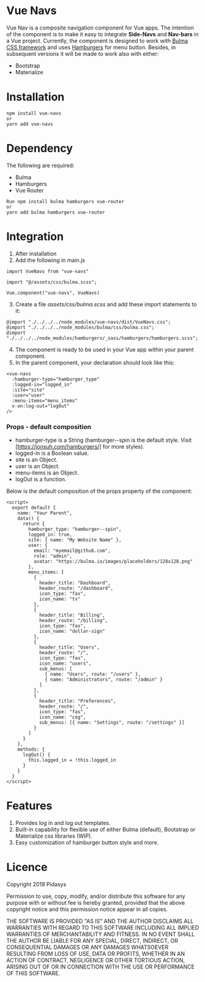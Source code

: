 # Vue Navs

Vue Nav is a composite navigation component for Vue apps. The intention of the component is to make it easy to integrate **Side-Navs** and **Nav-bars** in a Vue project. Currently, the component is designed to work with [Bulma CSS framework](https://bulma.io/) and uses [Hamburgers](https://jonsuh.com/hamburgers/) for menu button. Besides, in subsequent versions it will be made to work also with either:

- Bootstrap
- Materialize

# Installation

```
npm install vue-navs
or
yarn add vue-navs
```

# Dependency

The following are required:

- Bulma
- Hamburgers
- Vue Router

```
Run npm install bulma hamburgers vue-router
or
yarn add bulma hamburgers vue-router
```

# Integration

1. After installation
2. Add the following in main.js

```
import VueNavs from "vue-navs"

import "@/assets/css/bulma.scss";

Vue.component("vue-navs", VueNavs)
```

3. Create a file _assets/css/bulma.scss_ and add these import statements to it:

```
@import "./../../../node_modules/vue-navs/dist/VueNavs.css";
@import "./../../../node_modules/bulma/css/bulma.css";
@import "./../../../node_modules/hamburgers/_sass/hamburgers/hamburgers.scss";
```

4. The component is ready to be used in your Vue app within your parent component.
5. In the parent component, your declaration should look like this:

```
<vue-navs
  :hamburger-type="hamburger_type"
  :logged-in="logged_in"
  :site="site"
  :user="user"
  :menu-items="menu_items"
  v-on:log-out="logOut"
/>
```

### Props - default composition

- hamburger-type is a String (hamburger--spin is the default style. Visit [https://jonsuh.com/hamburgers/] for more styles).
- logged-in is a Boolean value.
- site is an Object.
- user is an Object.
- menu-items is an Object.
- logOut is a function.

Below is the default composition of the props property of the component:

```
<script>
  export default {
    name: "Your Parent",
    data() {
      return {
        hamburger_type: "hamburger--spin",
        logged_in: true,
        site: { name: "My Website Name" },
        user: {
          email: "myemail@github.com",
          role: "admin",
          avatar: "https://bulma.io/images/placeholders/128x128.png"
        },
        menu_items: [
          {
            header_title: "Dashboard",
            header_route: "/dashboard",
            icon_type: "fas",
            icon_name: "tv"
          },
          {
            header_title: "Billing",
            header_route: "/billing",
            icon_type: "fas",
            icon_name: "dollar-sign"
          },
          {
            header_title: "Users",
            header_route: "/",
            icon_type: "fas",
            icon_name: "users",
            sub_menus: [
              { name: "Users", route: "/users" },
              { name: "Administrators", route: "/admin" }
            ]
          },
          {
            header_title: "Preferences",
            header_route: "/",
            icon_type: "fas",
            icon_name: "cog",
            sub_menus: [{ name: "Settings", route: "/settings" }]
          }
        ]
      }
    },
    methods: {
      logOut() {
        this.logged_in = !this.logged_in
      }
    }
  }
</script>
```

# Features

1. Provides log in and log out templates.
2. Built-in capability for flexible use of either Bulma (default), Bootstrap or Materialize css libraries (WIP).
3. Easy customization of hamburger button style and more.

# Licence

Copyright 2019 Pidasys

Permission to use, copy, modify, and/or distribute this software for any purpose with or without fee is hereby granted, provided that the above copyright notice and this permission notice appear in all copies.

THE SOFTWARE IS PROVIDED "AS IS" AND THE AUTHOR DISCLAIMS ALL WARRANTIES WITH REGARD TO THIS SOFTWARE INCLUDING ALL IMPLIED WARRANTIES OF MERCHANTABILITY AND FITNESS. IN NO EVENT SHALL THE AUTHOR BE LIABLE FOR ANY SPECIAL, DIRECT, INDIRECT, OR CONSEQUENTIAL DAMAGES OR ANY DAMAGES WHATSOEVER RESULTING FROM LOSS OF USE, DATA OR PROFITS, WHETHER IN AN ACTION OF CONTRACT, NEGLIGENCE OR OTHER TORTIOUS ACTION, ARISING OUT OF OR IN CONNECTION WITH THE USE OR PERFORMANCE OF THIS SOFTWARE.

